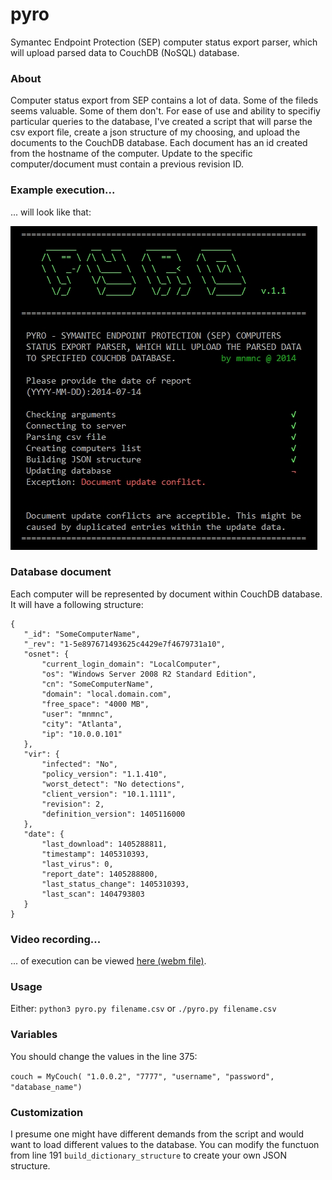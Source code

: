 pyro
====

Symantec Endpoint Protection (SEP) computer status export parser, which will upload parsed data to CouchDB (NoSQL) database.

### About
Computer status export from SEP contains a lot of data. Some of the fileds seems valuable. Some of them don't. For ease of use and ability to specifiy particular queries to the database, I've created a script that will parse the csv export file, create a json structure of my choosing, and upload the documents to the CouchDB database. Each document has an id created from the hostname of the computer. Update to the specific computer/document must contain a previous revision ID. 

### Example execution...
... will look like that:

![Pyro example execution](https://raw.githubusercontent.com/mnmnc/img/master/pyro1.jpg)

### Database document
Each computer will be represented by document within CouchDB database. It will have a following structure:

```
{
   "_id": "SomeComputerName",
   "_rev": "1-5e897671493625c4429e7f4679731a10",
   "osnet": {
       "current_login_domain": "LocalComputer",
       "os": "Windows Server 2008 R2 Standard Edition",
       "cn": "SomeComputerName",
       "domain": "local.domain.com",
       "free_space": "4000 MB",
       "user": "mnmnc",
       "city": "Atlanta",
       "ip": "10.0.0.101"
   },
   "vir": {
       "infected": "No",
       "policy_version": "1.1.410",
       "worst_detect": "No detections",
       "client_version": "10.1.1111",
       "revision": 2,
       "definition_version": 1405116000
   },
   "date": {
       "last_download": 1405288811,
       "timestamp": 1405310393,
       "last_virus": 0,
       "report_date": 1405288800,
       "last_status_change": 1405310393,
       "last_scan": 1404793803
   }
}
```

### Video recording...
... of execution can be viewed [here (webm file)](https://raw.githubusercontent.com/mnmnc/img/master/out2.webm).

### Usage

Either: `python3 pyro.py filename.csv` or `./pyro.py filename.csv`

### Variables
You should change the values in the line 375:

  `couch = MyCouch( "1.0.0.2", "7777", "username", "password", "database_name")`

### Customization

I presume one might have different demands from the script and would want to load different values to the database. You can modify the functuon from line 191 `build_dictionary_structure` to create your own JSON structure.
